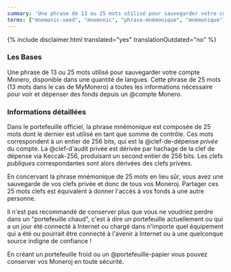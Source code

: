 ```yaml
---
summary: 'Une phrase de 13 ou 25 mots utilisé pour sauvegarder votre compte Monero, disponible dans une quantité de langues'
terms: ["mnemonic-seed", "mnemonic", "phrase-mnémonique", "mnémonique"]
---
```


{% include disclaimer.html translated="yes" translationOutdated="no" %}

### Les Bases

Une phrase de 13 ou 25 mots utilisé pour sauvegarder votre compte Monero,
disponible dans une quantité de langues. Cette phrase de 25 mots (13 mots
dans le cas de MyMonero) a toutes les informations nécessaire pour voir et
dépenser des fonds depuis un @compte Monero.

### Informations détaillées

Dans le portefeuille officiel, la phrase mnémonique est composée de 25 mots
dont le dernier est utilisé en tant que somme de contrôle. Ces mots
correspondent à un entier de 256 bits, qui est la @clef-de-dépense *privée*
du compte. La @clef-d'audit privée est dérivée par hachage de la clef de
dépense via Keccak-256, produisant un second entier de 256 bits. Les clefs
*publiques* correspondantes sont alors dérivées des clefs privées.

En concervant la phrase mnémonique de 25 mots en lieu sûr, vous avez une
sauvegarde de vos clefs privée et donc de tous vos Moneroj. Partager ces 25
mots clefs est équivalent à donner l'accès à vos fonds à une autre personne.

Il n'est pas recommandé de conserver plus que vous ne voudriez perdre dans
un "portefeuille chaud", c'est à dire un portefeuille actuellement ou qui a
un jour été connecté à Internet ou chargé dans n'importe quel équipement qui
a été ou pourrait être connecté à l'avenir à Internet ou à une quelconque
source indigne de confiance !

En créant un portefeuille froid ou un @portefeuille-papier vous pouvez
conserver vos Moneroj en toute sécurité.
